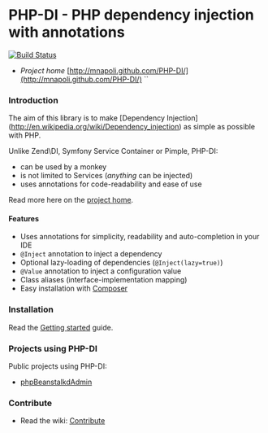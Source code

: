 # PHP-DI - PHP dependency injection with annotations

[![Build Status](https://secure.travis-ci.org/mnapoli/PHP-DI.png)](http://travis-ci.org/mnapoli/PHP-DI)

* *Project home* [http://mnapoli.github.com/PHP-DI/](http://mnapoli.github.com/PHP-DI/)
``
### Introduction

The aim of this library is to make [Dependency Injection]
(http://en.wikipedia.org/wiki/Dependency_injection)
as simple as possible with PHP.

Unlike Zend\DI, Symfony Service Container or Pimple, PHP-DI:

* can be used by a monkey
* is not limited to Services (_anything_ can be injected)
* uses annotations for code-readability and ease of use

Read more here on the [project home](http://mnapoli.github.com/PHP-DI/).


#### Features

* Uses annotations for simplicity, readability and auto-completion in your IDE
* `@Inject` annotation to inject a dependency
* Optional lazy-loading of dependencies (`@Inject(lazy=true)`)
* `@Value` annotation to inject a configuration value
* Class aliases (interface-implementation mapping)
* Easy installation with [Composer](http://getcomposer.org/doc/00-intro.md)


### Installation

Read the [Getting started](https://github.com/mnapoli/PHP-DI/wiki/Getting-started) guide.


### Projects using PHP-DI

Public projects using PHP-DI:
* [phpBeanstalkdAdmin](http://mnapoli.github.com/phpBeanstalkdAdmin/)


### Contribute

* Read the wiki: [Contribute](https://github.com/mnapoli/PHP-DI/wiki/Contribute)
